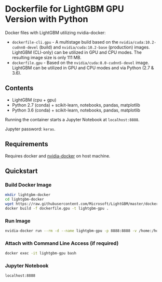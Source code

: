 # Dockerfile for LightGBM GPU Version with Python

Docker files with LightGBM utilizing nvidia-docker:

- `dockerfile-cli.gpu` - A multistage build based on the `nvidia/cuda:10.2-cudnn8-devel` (build) and `nvidia/cuda:10.2-base` (production) images. LightGBM (CLI-only) can be utilized in GPU and CPU modes. The resulting image size is only 111 MB.
- `dockerfile.gpu` - Based on the `nvidia/cuda:8.0-cudnn5-devel` image. LightGBM can be utilized in GPU and CPU modes and via Python (2.7 & 3.6).

## Contents

- LightGBM (cpu + gpu)
- Python 2.7 (conda) + scikit-learn, notebooks, pandas, matplotlib
- Python 3.6 (conda) + scikit-learn, notebooks, pandas, matplotlib

Running the container starts a Jupyter Notebook at `localhost:8888`.

Jupyter password: `keras`.

## Requirements

Requires docker and [nvidia-docker](https://github.com/NVIDIA/nvidia-docker) on host machine.

## Quickstart

### Build Docker Image

```sh
mkdir lightgbm-docker
cd lightgbm-docker
wget https://raw.githubusercontent.com/Microsoft/LightGBM/master/docker/gpu/dockerfile.gpu
docker build -f dockerfile.gpu -t lightgbm-gpu .
```

### Run Image

```sh
nvidia-docker run --rm -d --name lightgbm-gpu -p 8888:8888 -v /home:/home lightgbm-gpu
```

### Attach with Command Line Access (if required)

```sh
docker exec -it lightgbm-gpu bash
```

### Jupyter Notebook

```sh
localhost:8888
```
